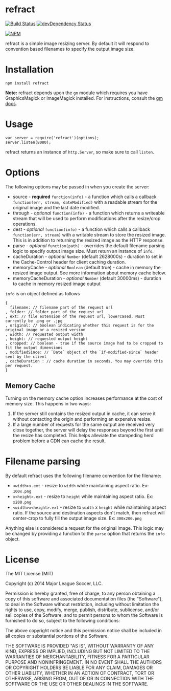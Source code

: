 # refract

[![Build Status](https://travis-ci.org/majorleaguesoccer/refract.png?branch=master)](https://travis-ci.org/majorleaguesoccer/refract)
[![devDependency Status](https://david-dm.org/majorleaguesoccer/refract.png)](https://david-dm.org/majorleaguesoccer/refract#info=dependencies)

[![NPM](https://nodei.co/npm/refract.png)](https://nodei.co/npm/refract/)

refract is a simple image resizing server. By default it will respond to convention based filenames to specify the output image size.

# Installation

```
npm install refract
```

**Note:** refract depends upon the `gm` module which requires you have GraphicsMagick or ImageMagick installed. For instructions, consult the [gm docs](https://github.com/aheckmann/gm#getting-started).

# Usage

```
var server = require('refract')(options);
server.listen(8080);
```

refract returns an instance of `http.Server`, so make sure to call `listen`.


# Options

The following options may be passed in when you create the server:

* source - **required** `function(info)` - a function which calls a callback `function(err, stream, dateModified)` with a readable stream for the original image and the last date modified. 
* through - _optional_ `function(info)` - a function which returns a writeable stream that will be used to perform modifications after the resize/crop operations. 
* dest - _optional_ `function(info)` - a function which calls a callback `function(err, stream)` with a writable stream to store the resized image. This is in addition to returning the resized image as the HTTP response.
* parse - _optional_ `function(path)` - overrides the default filename parsing logic to specify output image size. Must return an instance of `info`.
* cacheDuration - _optional_ `Number` (default 2628000s) - duration to set in the Cache-Control header for client caching duration.
* memoryCache - _optional_ `Boolean` (default true) - cache in memory the resized image output. See more information about memory cache below.
* memoryCacheDuration - _optional_ `Number` (default 30000ms) - duration to cache in memory resized image output

`info` is on object defined as follows
```
{
  filename: // filename part of the request url
, folder: // folder part of the request url
, ext: // file extension of the request url, lowercased. Must currently be .png or .jpg
, original: // boolean indicating whether this request is for the original image or a resized version
, width: // requested output width
, height: // requested output height
, cropped: // boolean - true if the source image had to be cropped to fit the output dimensions
, modifiedSince: // `Date` object of the `if-modified-since` header sent by the client
, cacheDuration : // cache duration in seconds. You may override this per request.
}
```

## Memory Cache

Turning on the memory cache option increases performance at the cost of memory size. This happens in two ways:

1. If the server still contains the resized output in cache, it can serve it without contacting the origin and performing an expensive resize.
1. If a large number of requests for the same output are received very close together, the server will delay the responses beyond the first until the resize has completed. This helps alleviate the stampeding herd problem before a CDN can cache the result.


# Filename parsing

By default refract uses the following filename convention for the filename:

* `<width>x.ext` - resize to `width` while maintaining aspect ratio. Ex: `100x.png`
* `x<height>.ext` - resize to `height` while maintaining aspect ratio. Ex: `x200.png`
* `<width>x<height>.ext` - resize to `width` x `height` while maintaining aspect ratio. If the source and destination aspects don't match, then refract will center-crop to fully fill the output image size. Ex: `300x200.png`

Anything else is considered a request for the original image. This logic may be changed by providing a function to the `parse` option that returns the `info` object.


# License

The MIT License (MIT)

Copyright (c) 2014 Major League Soccer, LLC.

Permission is hereby granted, free of charge, to any person obtaining a copy of
this software and associated documentation files (the "Software"), to deal in
the Software without restriction, including without limitation the rights to
use, copy, modify, merge, publish, distribute, sublicense, and/or sell copies of
the Software, and to permit persons to whom the Software is furnished to do so,
subject to the following conditions:

The above copyright notice and this permission notice shall be included in all
copies or substantial portions of the Software.

THE SOFTWARE IS PROVIDED "AS IS", WITHOUT WARRANTY OF ANY KIND, EXPRESS OR
IMPLIED, INCLUDING BUT NOT LIMITED TO THE WARRANTIES OF MERCHANTABILITY, FITNESS
FOR A PARTICULAR PURPOSE AND NONINFRINGEMENT. IN NO EVENT SHALL THE AUTHORS OR
COPYRIGHT HOLDERS BE LIABLE FOR ANY CLAIM, DAMAGES OR OTHER LIABILITY, WHETHER
IN AN ACTION OF CONTRACT, TORT OR OTHERWISE, ARISING FROM, OUT OF OR IN
CONNECTION WITH THE SOFTWARE OR THE USE OR OTHER DEALINGS IN THE SOFTWARE.
